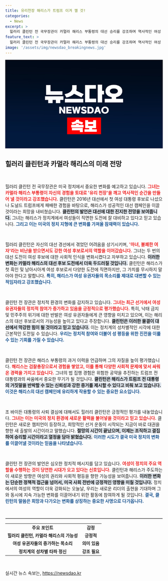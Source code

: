 ```yaml
---
title: 유리천장 해리스가 트럼프 이겨 깰 것!
categories:
  - News
excerpt: >
  힐러리 클린턴 전 국무장관이 카멀라 해리스 부통령의 대선 승리를 강조하며 역사적인 여성 대통령 탄생을 기대합니다. 해리스의 법 집행 경험을 높이 평가하며, 과거의 어려움을 딛고 새로운 변화를 이끌어낼 수 있다고 밝혔습니다.
feature_text: >
  힐러리 클린턴 전 국무장관이 카멀라 해리스 부통령의 대선 승리를 강조하며 역사적인 여성 대통령 탄생을 기대합니다. 해리스의 법 집행 경험을 높이 평가하며, 과거의 어려움을 딛고 새로운 변화를 이끌어낼 수 있다고 밝혔습니다.
image: '/assets/img/newsdao_breakingnews.jpg'
---
```


<p><img src="/assets/img/newsdao_breakingnews.jpg" alt="implanttips 속보" /></p>

<h2 data-ke-size="size26">힐러리 클린턴과 카멀라 해리스의 미래 전망</h2>

<p data-ke-size="size16">&nbsp;</p>

<p>힐러리 클린턴 전 국무장관은 미국 정치에서 중요한 변화를 예고하고 있습니다. <b><span style="color: #ee2323;">그녀는 카멀라 해리스 부통령이 자신의 경험을 토대로 '유리 천장'을 깨고 역사적인 순간을 만들어 낼 것이라고 강조했습니다.</span></b> 클린턴은 2016년 대선에서 첫 여성 대통령 후보로 나섰으나 도널드 트럼프에게 패배한 경험을 바탕으로, 해리스가 성공적인 대선 캠페인을 이끌 것이라는 희망을 내비쳤습니다. <b><span style="background-color: #21538527;">클린턴의 발언은 대선에 대한 진지한 전망을 보여줍니다.</span></b> 그녀는 해리스가 정치계에서 여성들이 직면한 도전에 잘 대비하고 있다고 믿고 있습니다. <b><span style="color: #1a5490;">그리고 이는 미국의 정치 지형에 큰 변화를 가져올 잠재력이 있습니다.</span></b></p>

<p data-ke-size="size16">&nbsp;</p>

<p>힐러리 클린턴은 자신의 대선 경선에서 겪었던 어려움을 상기시키며, <b><span style="color: #ee2323;">'마녀, 불쾌한 여자'라는 비난을 받으면서도 강한 여성 후보로서의 역할을 이어갔습니다.</span></b> 그녀는 두 번의 대선 도전이 여성 후보에 대한 사회적 인식을 변화시켰다고 자부하고 있습니다. <b><span style="background-color: #21538527;">이러한 변화는 카멀라 해리스의 대선 후보 도전에서 더욱 두드러질 것입니다.</span></b> 클린턴은 해리스가 첫 흑인 및 남아시아계 여성 후보로서 다양한 도전에 직면하지만, 그 가치를 무시하지 말아야 한다고 말합니다. <b><span style="color: #1a5490;">특히, 해리스가 여성 유권자들의 목소리를 제대로 대변할 수 있는 적임자라고 강조했습니다.</span></b></p>

<p data-ke-size="size16">&nbsp;</p>

<p>클린턴 전 장관은 정치적 환경의 변화를 감지하고 있습니다. <b><span style="color: #ee2323;">그녀는 최근 선거에서 여성 유권자들의 정치적 참여가 증가하고 있음을 긍정적으로 평가했습니다.</span></b> 특히, 낙태 금지 및 민주주의 위기에 대한 반발은 여성 유권자들에게 큰 영향을 미치고 있으며, 이는 해리스의 대선 후보로서의 가능성을 높이고 있다고 주장합니다. <b><span style="background-color: #21538527;">클린턴은 이러한 물결이 대선에서 막강한 힘이 될 것이라고 믿고 있습니다.</span></b> 이는 정치계의 성차별적인 시각에 대한 근본적인 도전일 수 있습니다. <b><span style="color: #1a5490;">우리는 정치적 참여와 더불어 성 평등을 위한 진전을 이룰 수 있는 기회를 가질 수 있습니다.</span></b></p>

<p data-ke-size="size16">&nbsp;</p>

<p>클린턴 전 장관은 해리스 부통령의 과거 이력을 언급하며 그의 자질을 높이 평가했습니다. <b><span style="color: #ee2323;">해리스는 검찰총장으로서 경험을 쌓았고, 이를 통해 다양한 사회적 문제에 맞서 싸워온 경력을 가지고 있습니다.</span></b> 그녀의 법 집행 경험은 위험한 공약을 추진하는 트럼프 전 대통령과의 싸움에서 중요한 무기가 될 것입니다. <b><span style="background-color: #21538527;">클린턴은 해리스가 트럼프 전 대통령의 거짓말을 반박할 수 있는 신뢰성과 강한 증거를 제시할 수 있다고 비춰 보고 있습니다.</span></b> <b><span style="color: #1a5490;">이것은 해리스의 대선 캠페인에 유리하게 작용할 수 있는 중요한 요소입니다.</span></b></p>

<p data-ke-size="size16">&nbsp;</p>

<p>조 바이든 대통령의 사퇴 결심에 대해서도 힐러리 클린턴은 긍정적인 평가를 내놓았습니다. <b><span style="color: #ee2323;">그녀는 이는 미국의 정치 환경에 새로운 활력을 불어넣을 것이라고 믿고 있습니다.</span></b> 클린턴은 새로운 챔피언이 등장하고, 희망적인 선거 운동이 시작되는 지금이 바로 대권을 향한 새 출발의 시간이라고 말했습니다. <b><span style="background-color: #21538527;">절망의 시간이 끝났으며, 이제는 조직하고 결집하여 승리할 시간이라고 열정을 담아 밝혔습니다.</span></b> <b><span style="color: #1a5490;">이러한 시도가 결국 미국 정치의 변화를 이끌어낼 것이라는 믿음을 나타냈습니다.</span></b></p>

<p data-ke-size="size16">&nbsp;</p>

<p>클린턴 전 장관의 발언은 심오한 정치적 메시지를 담고 있습니다. <b><span style="color: #ee2323;">여성이 정치의 주요 역할을 수행하는 것이 당연한 시대가 오고 있다는 신호입니다.</span></b> 클린턴과 해리스가 주도하는 이 새로운 방향은 여성의 권리와 사회적 평등을 향한 가능성을 보여줍니다. <b><span style="background-color: #21538527;">이러한 변화는 단순한 정책적 접근을 넘어서, 미국 사회 전반에 긍정적인 영향을 미칠 것입니다.</span></b> 정치에서의 여성의 역할이 더욱 강화되는 오늘날, 우리는 새로운 리더의 출현을 기대하며 그와 동시에 지속 가능한 변화를 이끌어내기 위한 활동에 참여하게 될 것입니다. <b><span style="color: #1a5490;">결국, 클린턴의 말씀은 희망과 다가오는 변화를 상징하는 중요한 사명으로 다가옵니다.</span></b> </p>

<p data-ke-size="size16">&nbsp;</p>

<hr style="border: 1px solid #ccc;"/>

<table style="width: 100%; border-collapse: collapse;">
    <tr>
        <td style="text-align: center; height: 17px;"><b>주요 포인트</b></td>
        <td style="text-align: center; height: 17px;"><b>감정</b></td>
    </tr>
    <tr>
        <td style="text-align: center; height: 17px;"><b>힐러리 클린턴, 카멀라 해리스의 가능성</b></td>
        <td style="text-align: center; height: 17px;"><b>긍정적</b></td>
    </tr>
    <tr>
        <td style="text-align: center; height: 17px;"><b>여성 유권자들의 증가하는 목소리</b></td>
        <td style="text-align: center; height: 17px;"><b>의미 있음</b></td>
    </tr>
    <tr>
        <td style="text-align: center; height: 17px;"><b>정치계의 성차별 타파 정신</b></td>
        <td style="text-align: center; height: 17px;"><b>강조 필요</b></td>
    </tr>
</table>

<p data-ke-size="size16">&nbsp;</p>
실시간 뉴스 속보는, <a href="https://newsdao.kr" rel="dofollow">https://newsdao.kr</a>


